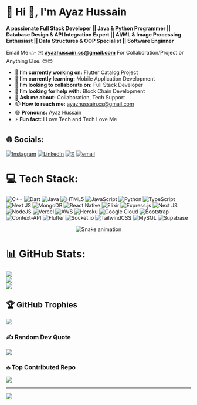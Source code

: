 # 💫 Hi 👋, I'm Ayaz Hussain
**A passionate  Full Stack Developer || Java & Python Programmer || Database Design & API  Integration Expert ||
 AI/ML & Image Processing Enthusiast || Data Structures &  OOP Specialist || Software Enginner**

Email Me 👉 ✉️ **ayazhussain.cs@gmail.com** For Collaboration/Project or Anything Else. 😊😊

- 🔭 **I’m currently working on:** Flutter Catalog Project 
- 🌱 **I’m currently learning:** Mobile Application Development
- 👯 **I’m looking to collaborate on:** Full Stack Developer
- 🤔 **I’m looking for help with:** Block Chain Development
- 💬 **Ask me about:** Collaboration, Tech Support
- 📫 **How to reach me:** ayazhussain.cs@gmail.com
- 😄 **Pronouns:** Ayaz Hussain
- ⚡ **Fun fact:** I Love Tech and Tech Love Me


## 🌐 Socials:
 [![Instagram](https://img.shields.io/badge/Instagram-%23E4405F.svg?logo=Instagram&logoColor=white)](https://instagram.com/ayaz_hussain98) [![LinkedIn](https://img.shields.io/badge/LinkedIn-%230077B5.svg?logo=linkedin&logoColor=white)](https://linkedin.com/in/ayaz-hussain-cs) [![X](https://img.shields.io/badge/X-black.svg?logo=X&logoColor=white)](https://x.com/ayazhussain9812) [![email](https://img.shields.io/badge/Email-D14836?logo=gmail&logoColor=white)](mailto:ayazhussain.cs@gmail.com) 

# 💻 Tech Stack:
![C++](https://img.shields.io/badge/c++-%2300599C.svg?style=for-the-badge&logo=c%2B%2B&logoColor=white) ![Dart](https://img.shields.io/badge/dart-%230175C2.svg?style=for-the-badge&logo=dart&logoColor=white) ![Java](https://img.shields.io/badge/java-%23ED8B00.svg?style=for-the-badge&logo=openjdk&logoColor=white) ![HTML5](https://img.shields.io/badge/html5-%23E34F26.svg?style=for-the-badge&logo=html5&logoColor=white) ![JavaScript](https://img.shields.io/badge/javascript-%23323330.svg?style=for-the-badge&logo=javascript&logoColor=%23F7DF1E) ![Python](https://img.shields.io/badge/python-3670A0?style=for-the-badge&logo=python&logoColor=ffdd54) ![TypeScript](https://img.shields.io/badge/typescript-%23007ACC.svg?style=for-the-badge&logo=typescript&logoColor=white) ![Next JS](https://img.shields.io/badge/Next-black?style=for-the-badge&logo=next.js&logoColor=white) ![MongoDB](https://img.shields.io/badge/MongoDB-%234ea94b.svg?style=for-the-badge&logo=mongodb&logoColor=white) ![React Native](https://img.shields.io/badge/react_native-%2320232a.svg?style=for-the-badge&logo=react&logoColor=%2361DAFB) ![Elixir](https://img.shields.io/badge/elixir-%234B275F.svg?style=for-the-badge&logo=elixir&logoColor=white) ![Express.js](https://img.shields.io/badge/express.js-%23404d59.svg?style=for-the-badge&logo=express&logoColor=%2361DAFB) ![Next JS](https://img.shields.io/badge/Next-black?style=for-the-badge&logo=next.js&logoColor=white) ![NodeJS](https://img.shields.io/badge/node.js-6DA55F?style=for-the-badge&logo=node.js&logoColor=white) ![Vercel](https://img.shields.io/badge/vercel-%23000000.svg?style=for-the-badge&logo=vercel&logoColor=white) ![AWS](https://img.shields.io/badge/AWS-%23FF9900.svg?style=for-the-badge&logo=amazon-aws&logoColor=white) ![Heroku](https://img.shields.io/badge/heroku-%23430098.svg?style=for-the-badge&logo=heroku&logoColor=white) ![Google Cloud](https://img.shields.io/badge/GoogleCloud-%234285F4.svg?style=for-the-badge&logo=google-cloud&logoColor=white) ![Bootstrap](https://img.shields.io/badge/bootstrap-%238511FA.svg?style=for-the-badge&logo=bootstrap&logoColor=white) ![Context-API](https://img.shields.io/badge/Context--Api-000000?style=for-the-badge&logo=react) ![Flutter](https://img.shields.io/badge/Flutter-%2302569B.svg?style=for-the-badge&logo=Flutter&logoColor=white) ![Socket.io](https://img.shields.io/badge/Socket.io-black?style=for-the-badge&logo=socket.io&badgeColor=010101) ![TailwindCSS](https://img.shields.io/badge/tailwindcss-%2338B2AC.svg?style=for-the-badge&logo=tailwind-css&logoColor=white) ![MySQL](https://img.shields.io/badge/mysql-4479A1.svg?style=for-the-badge&logo=mysql&logoColor=white) ![Supabase](https://img.shields.io/badge/Supabase-3ECF8E?style=for-the-badge&logo=supabase&logoColor=white)


<!-- Snake Game Repo View -->

<div align="center">
  <img src="https://profile-readme-generator.com/assets/snake.svg" alt="Snake animation" />
</div>

# 📊 GitHub Stats:
![](https://github-readme-stats.vercel.app/api?username=ayaz7964&theme=Light&hide_border=false&include_all_commits=true&count_private=true)<br/>
![](https://nirzak-streak-stats.vercel.app/?user=ayaz7964&theme=light&hide_border=false)<br/>
![](https://github-readme-stats.vercel.app/api/top-langs/?username=ayaz7964&theme=light&hide_border=false&include_all_commits=true&count_private=true&layout=compact)



## 🏆 GitHub Trophies
![](https://github-profile-trophy.vercel.app/?username=ayaz7964&theme=radical&no-frame=false&no-bg=true&margin-w=4)

### ✍️ Random Dev Quote
![](https://quotes-github-readme.vercel.app/api?type=horizontal&theme=radical)

### 🔝 Top Contributed Repo
![](https://github-contributor-stats.vercel.app/api?username=ayaz7964&limit=5&theme=light&combine_all_yearly_contributions=true)

---
[![](https://visitcount.itsvg.in/api?id=ayaz7964&icon=0&color=0)](https://visitcount.itsvg.in)

<!-- Proudly created with GPRM ( https://gprm.itsvg.in ) -->
